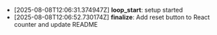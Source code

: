 - [2025-08-08T12:06:31.374947Z] **loop_start**: setup started
- [2025-08-08T12:06:52.730174Z] **finalize**: Add reset button to React counter and update README